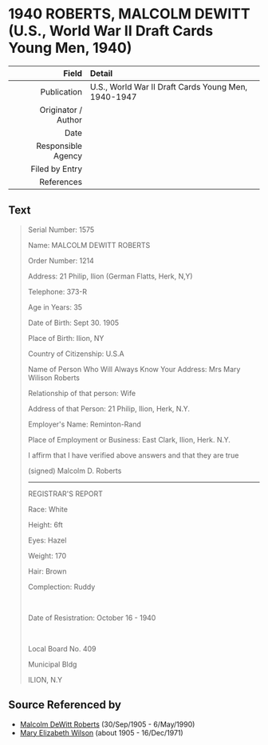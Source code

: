 ﻿---
layout: page
permalink: /sources/s74614494
---

# 1940 ROBERTS, MALCOLM DEWITT (U.S., World War II Draft Cards Young Men, 1940)

Field | Detail
---:|:---
Publication | U.S., World War II Draft Cards Young Men, 1940-1947
Originator / Author | 
Date | 
Responsible Agency | 
Filed by Entry | 
References | 

## Text

> Serial Number: 1575
>
> Name: MALCOLM DEWITT ROBERTS
>
> Order Number: 1214
>
> Address: 21 Philip, Ilion (German Flatts, Herk, N,Y)
>
> Telephone: 373-R
>
> Age in Years: 35
>
> Date of Birth: Sept 30. 1905
>
> Place of Birth: Ilion, NY
>
> Country of Citizenship: U.S.A
>
> Name of Person Who Will Always Know Your Address: Mrs Mary Wilison Roberts
>
> Relationship of that person: Wife
>
> Address of that Person: 21 Philip, Ilion, Herk, N.Y.
>
> Employer's Name: Reminton-Rand
>
> Place of Employment or Business: East Clark, Ilion, Herk. N.Y.
>
> I affirm that I have verified above answers and that they are true
>
> (signed) Malcolm D. Roberts
>
> ---
>
> REGISTRAR'S REPORT
>
> Race: White
>
> Height: 6ft
>
> Eyes: Hazel
>
> Weight: 170
>
> Hair: Brown
>
> Complection: Ruddy
>
> <br/>
>
> Date of Resistration: October 16 - 1940
>
> <br/>
>
> Local Board No. 409
>
> Municipal Bldg
>
> ILION, N.Y
>

## Source Referenced by

* [Malcolm DeWitt Roberts](../people/@21721539@-malcolm-dewitt-roberts-b1905-9-30-d1990-5-6.md) (30/Sep/1905 - 6/May/1990)
* [Mary Elizabeth Wilson](../people/@99819804@-mary-elizabeth-wilson-b1905-d1971-12-16.md) (about 1905 - 16/Dec/1971)
